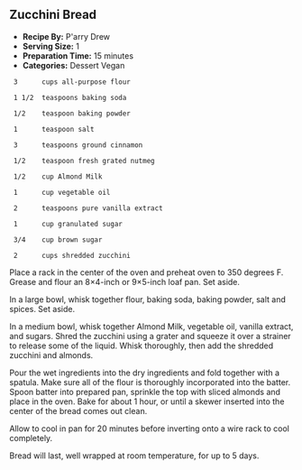 ## Zucchini Bread
* **Recipe By:** P'arry Drew
* **Serving Size:** 1
* **Preparation Time:** 15 minutes
* **Categories:** Dessert Vegan

```
 3      cups all-purpose flour

 1 1/2  teaspoons baking soda

 1/2    teaspoon baking powder

 1      teaspoon salt

 3      teaspoons ground cinnamon

 1/2    teaspoon fresh grated nutmeg

 1/2    cup Almond Milk

 1      cup vegetable oil

 2      teaspoons pure vanilla extract

 1      cup granulated sugar

 3/4    cup brown sugar

 2      cups shredded zucchini

```

Place a rack in the center of the oven and preheat oven to 350 degrees F.  Grease and flour an 8×4-inch or 9×5-inch loaf pan.  Set aside.

In a large bowl, whisk together flour, baking soda, baking powder, salt and spices.  Set aside.

In a medium bowl, whisk together Almond Milk, vegetable oil, vanilla extract, and sugars.  Shred the zucchini using a grater and squeeze it over a strainer to release some of the liquid. Whisk thoroughly, then add the shredded zucchini and almonds.

Pour the wet ingredients into the dry ingredients and fold together with a spatula.  Make sure all of the flour is thoroughly incorporated into the batter.  Spoon batter into prepared pan, sprinkle the top with sliced almonds and place in the oven.  Bake for about 1 hour, or until a skewer inserted into the center of the bread comes out clean.

Allow to cool in pan for 20 minutes before inverting onto a wire rack to cool completely.

Bread will last, well wrapped at room temperature, for up to 5 days.
